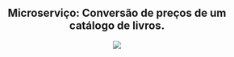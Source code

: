 <h2 align="center"> Microserviço: Conversão de preços de um catálogo de livros.</h2>



<p align="center"> <img src="https://user-images.githubusercontent.com/78506173/220209706-68a4d9c6-13b7-4ad0-ba42-266881fd9909.png"/> </p>
